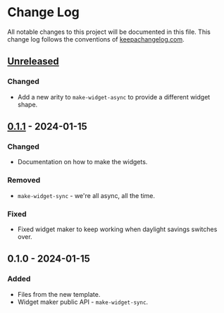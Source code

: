 # Change Log
All notable changes to this project will be documented in this file. This change log follows the conventions of [keepachangelog.com](http://keepachangelog.com/).

## [Unreleased]
### Changed
- Add a new arity to `make-widget-async` to provide a different widget shape.

## [0.1.1] - 2024-01-15
### Changed
- Documentation on how to make the widgets.

### Removed
- `make-widget-sync` - we're all async, all the time.

### Fixed
- Fixed widget maker to keep working when daylight savings switches over.

## 0.1.0 - 2024-01-15
### Added
- Files from the new template.
- Widget maker public API - `make-widget-sync`.

[Unreleased]: https://sourcehost.site/your-name/walk-throughs/compare/0.1.1...HEAD
[0.1.1]: https://sourcehost.site/your-name/walk-throughs/compare/0.1.0...0.1.1
